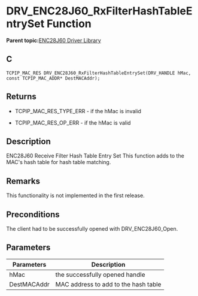 # DRV\_ENC28J60\_RxFilterHashTableEntrySet Function

**Parent topic:**[ENC28J60 Driver Library](GUID-58EA08F2-E38D-48FD-BD75-C2972C0EE761.md)

## C

```
TCPIP_MAC_RES DRV_ENC28J60_RxFilterHashTableEntrySet(DRV_HANDLE hMac, const TCPIP_MAC_ADDR* DestMACAddr); 
```

## Returns

-   TCPIP\_MAC\_RES\_TYPE\_ERR - if the hMac is invalid

-   TCPIP\_MAC\_RES\_OP\_ERR - if the hMac is valid


## Description

ENC28J60 Receive Filter Hash Table Entry Set This function adds to the MAC's hash table for hash table matching.

## Remarks

This functionality is not implemented in the first release.

## Preconditions

The client had to be successfully opened with DRV\_ENC28J60\_Open.

## Parameters

|Parameters|Description|
|----------|-----------|
|hMac|the successfully opened handle|
|DestMACAddr|MAC address to add to the hash table|

